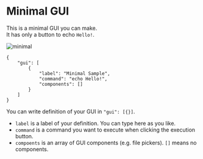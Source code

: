 # Minimal GUI
This is a minimal GUI you can make.<br>
It has only a button to echo `Hello!`.<br>

![minimal](https://user-images.githubusercontent.com/69258547/166092954-21dac225-07f8-43d2-b1d7-6df7c59625e6.png)

```
{
    "gui": [
        {
            "label": "Minimal Sample",
            "command": "echo Hello!",
            "components": []
        }
    ]
}
```

You can write definition of your GUI in `"gui": [{}]`.<br>
- `label` is a label of your definition. You can type here as you like.
- `command` is a command you want to execute when clicking the execution button.
- `compoents` is an array of GUI components (e.g. file pickers). `[]` means no components.
